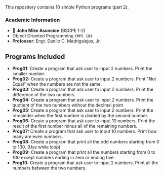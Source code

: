 This repository contains 10 simple Python programs (part 2).

### Academic Information
- :ninja: **John Mike Asuncion** (BSCPE 1-2)
- Object Oriented Programming `CMPE 103`
- **Professor:** Engr. Danilo C. Madrigalejos, Jr.


## Programs Included

- **Prog01:** Create a program that ask user to input 2 numbers. Print the smaller number.
- **Prog02:** Create a program that ask user to input 2 numbers. Print "Not Equal" when the numbers are not the same.
- **Prog03:** Create a program that ask user to input 2 numbers. Print the difference of the two numbers.
- **Prog04:** Create a program that ask user to input 2 numbers. Print the quotient of the two numbers without the decimal point
- **Prog05:** Create a program that ask user to input 2 numbers. Print the remainder when the first number is divided by the second number.
- **Prog06:** Create a program that ask user to input 10 numbers. Print the result of the first number minus all of the remaining numbers.
- **Prog07:** Create a program that ask user to input 10 numbers. Print how many are even numbers.
- **Prog08:** Create a program that print all the odd numbers starting from 0 to 100. (Use while loop)
- **Prog09:** Create a program that print all the numbers starting from 0 to 100 except numbers ending in zero or ending five.
- **Prog10:** Create a program that ask user to input 2 numbers. Print all the numbers between the two numbers.